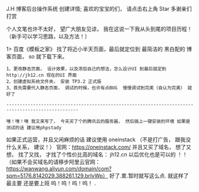 J.H 博客后台操作系统 创建详情;
喜欢的宝宝的们， 请点击右上角 Star   多谢亲们打赏

个人文笔也许不太好， 望广大朋友见谅， 我在这说一下我从头到尾的项目历程！ （新手可以学习思路，以及方法！）

1> 百度《模板之家》 找了将近小半天页面，最后就定位到 最简洁的 黑白配的 博客页面，  so  就下载下来。

    1、更改静态页面， 设计效果，以及添加自己的想法，怎么设计UI 到最后就定到 http://jh12.cn 现在的UI 界面
    2、创建虚拟系统文件夹， 安装 TP3.2 正式版
    3、首先需要代入静态页面， 调试的时候，也许有点BUG  慢慢调试到完美（自认为完美） 就好了
    
    -------------------------------------------------------------------------------------------------
    
    嘿！嘿！嘿 我又来写了， 今天买了个的腾讯云的服务器， 然后搞上一键安装的环境 如果是测试的话 建议用phpstady  
如果正式运营，并且又闲麻烦的话 建议使用 oneinstack （不是打广告， 跟我没什么关系， 建议！） 官网：https://oneinstack.com/
    并且又买了域名， 想了又想， 找了又找， 才找了个性价比高的域名： jh12.cn 以后优化也是可以的 ！！ 
   （如果不会买域名的请移步阿里云官网：https://wanwang.aliyun.com/domain/com?spm=5176.8142029.388261.129.brIvWp）
   好了.累.暂时就写这么点. 就这样了 最主要 还是要上班  呜！呜！呜！呜！ .
    

